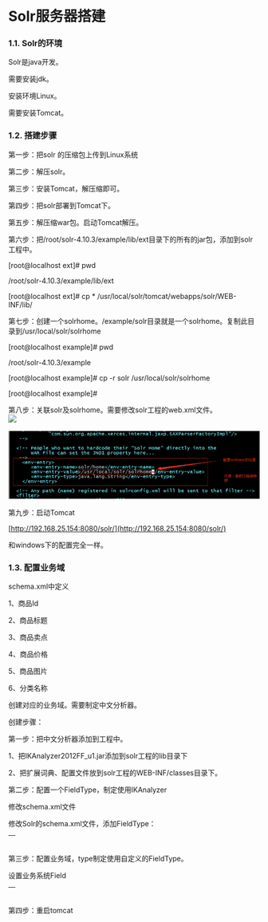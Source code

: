 # Solr服务器搭建

### 1.1. Solr的环境

Solr是java开发。

需要安装jdk。

安装环境Linux。

需要安装Tomcat。

### 1.2. 搭建步骤

第一步：把solr 的压缩包上传到Linux系统

第二步：解压solr。

第三步：安装Tomcat，解压缩即可。

第四步：把solr部署到Tomcat下。

第五步：解压缩war包。启动Tomcat解压。

第六步：把/root/solr-4.10.3/example/lib/ext目录下的所有的jar包，添加到solr工程中。

\[root@localhost ext\]\# pwd

/root/solr-4.10.3/example/lib/ext

\[root@localhost ext\]\# cp \* /usr/local/solr/tomcat/webapps/solr/WEB-INF/lib/

第七步：创建一个solrhome。/example/solr目录就是一个solrhome。复制此目录到/usr/local/solr/solrhome

\[root@localhost example\]\# pwd

/root/solr-4.10.3/example

\[root@localhost example\]\# cp -r solr /usr/local/solr/solrhome

\[root@localhost example\]\#

第八步：关联solr及solrhome。需要修改solr工程的web.xml文件。  
 ![](file:////Users/wupan/Library/Group%20Containers/UBF8T346G9.Office/TemporaryItems/msohtmlclip/clip_image001.png)

![](../../.gitbook/assets/image%20%28198%29.png)

第九步：启动Tomcat

[http://192.168.25.154:8080/solr/](http://192.168.25.154:8080/solr/)

和windows下的配置完全一样。

### 1.3. 配置业务域

schema.xml中定义

1、商品Id

2、商品标题

3、商品卖点

4、商品价格

5、商品图片

6、分类名称

创建对应的业务域。需要制定中文分析器。

创建步骤：

第一步：把中文分析器添加到工程中。

1、把IKAnalyzer2012FF\_u1.jar添加到solr工程的lib目录下

2、把扩展词典、配置文件放到solr工程的WEB-INF/classes目录下。

第二步：配置一个FieldType，制定使用IKAnalyzer

修改schema.xml文件

修改Solr的schema.xml文件，添加FieldType：

<table>
  <thead>
    <tr>
      <th style="text-align:left">
        <p>
          <fieldType name="text_ik" class="solr.TextField">
        </p>
        <p>
          <analyzer class="org.wltea.analyzer.lucene.IKAnalyzer" />
        </p>
        <p>
          </fieldType>
        </p>
      </th>
    </tr>
  </thead>
  <tbody></tbody>
</table>第三步：配置业务域，type制定使用自定义的FieldType。

设置业务系统Field

<table>
  <thead>
    <tr>
      <th style="text-align:left">
        <p>
          <field name="item_title" type="text_ik" indexed="true" stored="true" />
        </p>
        <p>
          <field name="item_sell_point" type="text_ik" indexed="true" stored="true"
          />
        </p>
        <p>
          <field name="item_price" type="long" indexed="true" stored="true" />
        </p>
        <p>
          <field name="item_image" type="string" indexed="false" stored="true" />
        </p>
        <p>
          <field name="item_category_name" type="string" indexed="true" stored="true"
          />
        </p>
        <p>
          <field name="item_keywords" type="text_ik" indexed="true" stored="false"
          multiValued="true" />
        </p>
        <p>
          <copyField source="item_title" dest="item_keywords" />
        </p>
        <p>
          <copyField source="item_sell_point" dest="item_keywords" />
        </p>
        <p>
          <copyField source="item_category_name" dest="item_keywords" />
        </p>
      </th>
    </tr>
  </thead>
  <tbody></tbody>
</table>第四步：重启tomcat

